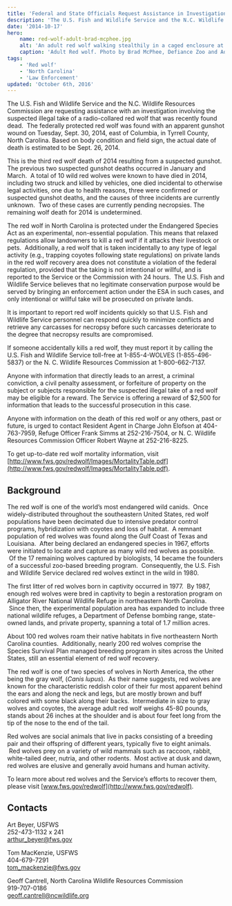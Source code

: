 ```yaml
---
title: 'Federal and State Officials Request Assistance in Investigation of Gunshot Red Wolf'
description: 'The U.S. Fish and Wildlife Service and the N.C. Wildlife Resources Commission are requesting assistance with an investigation involving the suspected illegal take of a radio-collared red wolf that was recently found dead.'
date: '2014-10-17'
hero:
    name: red-wolf-adult-brad-mcphee.jpg
    alt: 'An adult red wolf walking stealthily in a caged enclosure at the zoo.'
    caption: 'Adult Red wolf. Photo by Brad McPhee, Defiance Zoo and Aquarium.'
tags:
    - 'Red wolf'
    - 'North Carolina'
    - 'Law Enforcement'
updated: 'October 6th, 2016'
---
```


The U.S. Fish and Wildlife Service and the N.C. Wildlife Resources Commission are requesting assistance with an investigation involving the suspected illegal take of a radio-collared red wolf that was recently found dead.  The federally protected red wolf was found with an apparent gunshot wound on Tuesday, Sept. 30, 2014, east of Columbia, in Tyrrell County, North Carolina. Based on body condition and field sign, the actual date of death is estimated to be Sept. 26, 2014.

This is the third red wolf death of 2014 resulting from a suspected gunshot.  The previous two suspected gunshot deaths occurred in January and March.  A total of 10 wild red wolves were known to have died in 2014, including two struck and killed by vehicles, one died incidental to otherwise legal activities, one due to health reasons, three were confirmed or suspected gunshot deaths, and the causes of three incidents are currently unknown.  Two of these cases are currently pending necropsies. The remaining wolf death for 2014 is undetermined.

The red wolf in North Carolina is protected under the Endangered Species Act as an experimental, non-essential population. This means that relaxed regulations allow landowners to kill a red wolf if it attacks their livestock or pets.  Additionally, a red wolf that is taken incidentally to any type of legal activity (e.g., trapping coyotes following state regulations) on private lands in the red wolf recovery area does not constitute a violation of the federal regulation, provided that the taking is not intentional or willful, and is reported to the Service or the Commission with 24 hours.  The U.S. Fish and Wildlife Service believes that no legitimate conservation purpose would be served by bringing an enforcement action under the ESA in such cases, and only intentional or willful take will be prosecuted on private lands. 

It is important to report red wolf incidents quickly so that U.S. Fish and Wildlife Service personnel can respond quickly to minimize conflicts and retrieve any carcasses for necropsy before such carcasses deteriorate to the degree that necropsy results are compromised.

If someone accidentally kills a red wolf, they must report it by calling the U.S. Fish and Wildlife Service toll-free at 1-855-4-WOLVES (1-855-496-5837) or the N. C. Wildlife Resources Commission at 1-800-662-7137.

Anyone with information that directly leads to an arrest, a criminal conviction, a civil penalty assessment, or forfeiture of property on the subject or subjects responsible for the suspected illegal take of a red wolf may be eligible for a reward. The Service is offering a reward of $2,500 for information that leads to the successful prosecution in this case. 

Anyone with information on the death of this red wolf or any others, past or future, is urged to contact Resident Agent in Charge John Elofson at 404-763-7959, Refuge Officer Frank Simms at 252-216-7504, or N. C. Wildlife Resources Commission Officer Robert Wayne at 252-216-8225.

To get up-to-date red wolf mortality information, visit [http://www.fws.gov/redwolf/Images/MortalityTable.pdf](http://www.fws.gov/redwolf/Images/MortalityTable.pdf).

## Background

The red wolf is one of the world’s most endangered wild canids.  Once widely-distributed throughout the southeastern United States, red wolf populations have been decimated due to intensive predator control programs, hybridization with coyotes and loss of habitat.  A remnant population of red wolves was found along the Gulf Coast of Texas and Louisiana.  After being declared an endangered species in 1967, efforts were initiated to locate and capture as many wild red wolves as possible.  Of the 17 remaining wolves captured by biologists, 14 became the founders of a successful zoo-based breeding program.  Consequently, the U.S. Fish and Wildlife Service declared red wolves extinct in the wild in 1980.

The first litter of red wolves born in captivity occurred in 1977\.  By 1987, enough red wolves were bred in captivity to begin a restoration program on Alligator River National Wildlife Refuge in northeastern North Carolina.  Since then, the experimental population area has expanded to include three national wildlife refuges, a Department of Defense bombing range, state-owned lands, and private property, spanning a total of 1.7 million acres.  

About 100 red wolves roam their native habitats in five northeastern North Carolina counties.  Additionally, nearly 200 red wolves comprise the Species Survival Plan managed breeding program in sites across the United States, still an essential element of red wolf recovery.

The red wolf is one of two species of wolves in North America, the other being the gray wolf, (_Canis_ _lupus_).  As their name suggests, red wolves are known for the characteristic reddish color of their fur most apparent behind the ears and along the neck and legs, but are mostly brown and buff colored with some black along their backs.  Intermediate in size to gray wolves and coyotes, the average adult red wolf weighs 45-80 pounds, stands about 26 inches at the shoulder and is about four feet long from the tip of the nose to the end of the tail.  

Red wolves are social animals that live in packs consisting of a breeding pair and their offspring of different years, typically five to eight animals.  Red wolves prey on a variety of wild mammals such as raccoon, rabbit, white-tailed deer, nutria, and other rodents.  Most active at dusk and dawn, red wolves are elusive and generally avoid humans and human activity.

To learn more about red wolves and the Service’s efforts to recover them, please visit [www.fws.gov/redwolf](http://www.fws.gov/redwolf).

## Contacts

Art Beyer, USFWS  
252-473-1132 x 241  
[arthur_beyer@fws.gov](mailto:?arthur_beyer@fws.gov?subject=Gunshot%20red%20wolf%2010%2F17)

Tom MacKenzie, USFWS  
404-679-7291  
[tom_mackenzie@fws.gov](mailto:tom_mackenzie@fws.gov?subject=Gunshot%20red%20wolf%2010%2F17)

Geoff Cantrell, North Carolina Wildlife Resources Commission  
919-707-0186  
[geoff.cantrell@ncwildlife.org](mailto:?geoff.cantrell@ncwildlife.org?subject=Gunshot%20red%20wolf%2010%2F17) 
